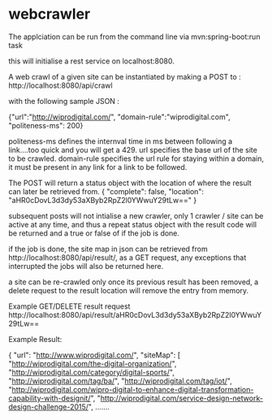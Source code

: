 # webcrawler

The applciation can be run from the command line via mvn:spring-boot:run task

this will initialise a rest service on localhost:8080.

A web crawl of a given site can be instantiated by making a POST to :
http://localhost:8080/api/crawl

with the following sample JSON :

{"url":"http://wiprodigital.com/",
 "domain-rule":"wiprodigital.com",
 "politeness-ms": 200}

politeness-ms defines the internval time in ms between following a link....too quick and you will get a 429.
url specifies the base url of the site to be crawled.
domain-rule specifies the url rule for staying within a domain, it must be present in any link for a link to be followed.

The POST will return a status object with the location of where the result can later be retrieved from.
{
    "complete": false,
    "location": "aHR0cDovL3d3dy53aXByb2RpZ2l0YWwuY29tLw=="
}

subsequent posts will not intialise a new crawler, only 1 crawler / site can be active at any time, and thus a repeat status object with the result code will be returned 
and a true or false of if the job is done.

if the job is done, the site map in json can be retrieved from http://localhost:8080/api/result/<location code>, as a GET request, any exceptions that interrupted the jobs will also be returned here.

a site can be re-crawled only once its previous result has been removed, a delete request to the result location will remove the entry from memory.

Example GET/DELETE result request http://localhost:8080/api/result/aHR0cDovL3d3dy53aXByb2RpZ2l0YWwuY29tLw==

Example Result:

{
    "url": "http://www.wiprodigital.com/",
    "siteMap": [
        "http://wiprodigital.com/the-digital-organization/",
        "http://wiprodigital.com/category/digital-sports/",
        "http://wiprodigital.com/tag/ba/",
        "http://wiprodigital.com/tag/iot/",
        "http://wiprodigital.com/wipro-digital-to-enhance-digital-transformation-capability-with-designit/",
        "http://wiprodigital.com/service-design-network-design-challenge-2015/",
        .......


